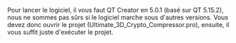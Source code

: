 Pour lancer le logiciel, il vous faut QT Creator en 5.0.1 (basé sur QT 5.15.2), nous ne sommes pas sûrs si le logiciel marche sous d'autres versions.
Vous devez donc ouvrir le projet (Ultimate_3D_Crypto_Compressor.pro), ensuite, il vous suffit juste d'exécuter le projet.